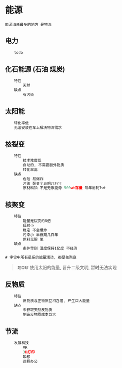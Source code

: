 # 能源

    能源消耗最多的地方 是物流

## 电力

```js
    todo
```

## 化石能源 (石油 煤炭)

```js
    特性
        天然
    缺点
        有污染
```

## 太阳能

```js
    转化率低
    无法安装在车上解决物流需求
```

## 核裂变

```js
    特性
        技术难度低
        自动的, 不需要额外物质
        转化率高
    缺点
        危险 易爆炸
        污染 裂变半衰期几万年
        原材料铀 不是无限能源 500wt存量 每年消耗7wt
```

## 核聚变

```js
    特性
        能量是裂变的8倍
        辐射小
        稳定 不会爆炸
        污染小 半衰期几百年
        原料无限 氢
    缺点
        条件苛刻 温度保持1亿度 不经济

# 宇宙中所有星系的能量活动, 都是核聚变
```

> `戴森球` 使用太阳的能量, 晋升二级文明, 暂时无法实现

## 反物质

```js
    特性
        反物质与正物质互相吞噬, 产生巨大能量
    缺点
        未获取天然反物质
        制造反物质成本巨大
```

## 节流

```js
    发展科技
        VR
        3D打印
        瞬移
        远程办公
```
